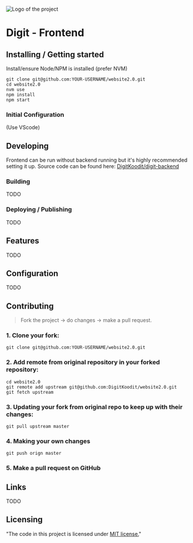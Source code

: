 ![Logo of the project](https://digit.fi/images/site/logo_screen_new.gif)

# Digit - Frontend

## Installing / Getting started

Install/ensure Node/NPM is installed (prefer NVM)

```shell
git clone git@github.com:YOUR-USERNAME/website2.0.git
cd website2.0
nvm use
npm install 
npm start
```

### Initial Configuration

(Use VScode)

## Developing

Frontend can be run without backend running but it's highly recommended setting it up. Source code can be found here: [DigitKoodit/digit-backend](https://github.com/DigitKoodit/digit-backend)


### Building

TODO

### Deploying / Publishing

TODO

## Features

TODO

## Configuration

TODO

## Contributing

> Fork the project -> do changes -> make a pull request.

### 1. Clone your fork:

    git clone git@github.com:YOUR-USERNAME/website2.0.git

### 2. Add remote from original repository in your forked repository: 

    cd website2.0
    git remote add upstream git@github.com:DigitKoodit/website2.0.git
    git fetch upstream

### 3. Updating your fork from original repo to keep up with their changes:

    git pull upstream master

### 4. Making your own changes
    git push orign master

### 5. Make a pull request on GitHub 

## Links

TODO


## Licensing

"The code in this project is licensed under [MIT license.](/LICENSE)"

